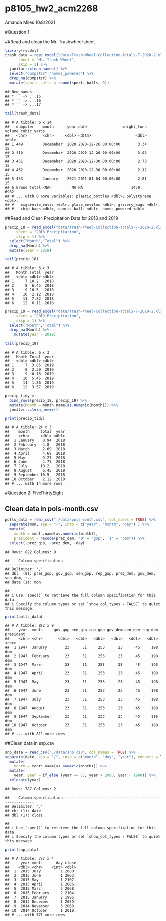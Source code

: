 p8105\_hw2\_acm2268
================
Amanda Miles
10/8/2021

\#Question 1

\#\#Read and clean the Mr. Trashwheel sheet

``` r
library(readxl)
trash_data = read_excel("data/Trash-Wheel-Collection-Totals-7-2020-2.xlsx",
      sheet = "Mr. Trash Wheel",
      skip = 1) %>%
  janitor::clean_names() %>%
  select("dumpster":"homes_powered") %>%
  drop_na(dumpster) %>%
  mutate(sports_balls = round(sports_balls, 0))
```

    ## New names:
    ## * `` -> ...15
    ## * `` -> ...16
    ## * `` -> ...17

``` r
tail(trash_data)
```

    ## # A tibble: 6 x 14
    ##   dumpster    month      year date                weight_tons volume_cubic_yards
    ##   <chr>       <chr>     <dbl> <dttm>                    <dbl>              <dbl>
    ## 1 449         Decemeber  2020 2020-12-26 00:00:00        3.34                 15
    ## 2 450         Decemeber  2020 2020-12-26 00:00:00        3.08                 15
    ## 3 451         Decemeber  2020 2020-12-30 00:00:00        2.73                 15
    ## 4 452         Decemeber  2020 2020-12-30 00:00:00        2.12                 15
    ## 5 453         January    2021 2021-01-04 00:00:00        2.81                 15
    ## 6 Grand Total <NA>         NA NA                      1450.                 6982
    ## # ... with 8 more variables: plastic_bottles <dbl>, polystyrene <dbl>,
    ## #   cigarette_butts <dbl>, glass_bottles <dbl>, grocery_bags <dbl>,
    ## #   chip_bags <dbl>, sports_balls <dbl>, homes_powered <dbl>

\#\#Read and Clean Precipitation Data for 2018 and 2019

``` r
precip_18 = read_excel("data/Trash-Wheel-Collection-Totals-7-2020-2.xlsx",
     sheet = "2018 Precipitation",
     skip = 1) %>%
  select("Month","Total") %>%
  drop_na(Month) %>%
  mutate(year = 2018)

tail(precip_18)
```

    ## # A tibble: 6 x 3
    ##   Month Total  year
    ##   <dbl> <dbl> <dbl>
    ## 1     7 10.2   2018
    ## 2     8  6.45  2018
    ## 3     9 10.5   2018
    ## 4    10  2.12  2018
    ## 5    11  7.82  2018
    ## 6    12  6.11  2018

``` r
precip_19 = read_excel("data/Trash-Wheel-Collection-Totals-7-2020-2.xlsx",
     sheet = "2019 Precipitation",
     skip = 1) %>%
  select("Month","Total") %>%
  drop_na(Month) %>%
    mutate(year = 2019)

tail(precip_19)
```

    ## # A tibble: 6 x 3
    ##   Month Total  year
    ##   <dbl> <dbl> <dbl>
    ## 1     7  3.85  2019
    ## 2     8  2.39  2019
    ## 3     9  0.16  2019
    ## 4    10  5.45  2019
    ## 5    11  1.86  2019
    ## 6    12  3.57  2019

``` r
precip_tidy = 
  bind_rows(precip_18, precip_19) %>%
  mutate(Month = month.name[as.numeric(Month)]) %>%
  janitor::clean_names()

print(precip_tidy)
```

    ## # A tibble: 24 x 3
    ##    month     total  year
    ##    <chr>     <dbl> <dbl>
    ##  1 January    0.94  2018
    ##  2 February   4.8   2018
    ##  3 March      2.69  2018
    ##  4 April      4.69  2018
    ##  5 May        9.27  2018
    ##  6 June       4.77  2018
    ##  7 July      10.2   2018
    ##  8 August     6.45  2018
    ##  9 September 10.5   2018
    ## 10 October    2.12  2018
    ## # ... with 14 more rows

\#Question 2: FiveThirtyEight

## Clean data in pols-month.csv

``` r
polls_data = read_csv("./data/pols-month.csv", col_names = TRUE) %>%
  separate(mon, sep = "-", into = c("year", "month", "day") ) %>%
  mutate(
    month = month.name[as.numeric(month)],
    president = recode(prez_dem, '0' = "gop", '1' = "dem")) %>%
  select(-prez_gop, -prez_dem, -day)
```

    ## Rows: 822 Columns: 9

    ## -- Column specification --------------------------------------------------------
    ## Delimiter: ","
    ## dbl  (8): prez_gop, gov_gop, sen_gop, rep_gop, prez_dem, gov_dem, sen_dem, r...
    ## date (1): mon

    ## 
    ## i Use `spec()` to retrieve the full column specification for this data.
    ## i Specify the column types or set `show_col_types = FALSE` to quiet this message.

``` r
print(polls_data)
```

    ## # A tibble: 822 x 9
    ##    year  month     gov_gop sen_gop rep_gop gov_dem sen_dem rep_dem president
    ##    <chr> <chr>       <dbl>   <dbl>   <dbl>   <dbl>   <dbl>   <dbl> <chr>    
    ##  1 1947  January        23      51     253      23      45     198 dem      
    ##  2 1947  February       23      51     253      23      45     198 dem      
    ##  3 1947  March          23      51     253      23      45     198 dem      
    ##  4 1947  April          23      51     253      23      45     198 dem      
    ##  5 1947  May            23      51     253      23      45     198 dem      
    ##  6 1947  June           23      51     253      23      45     198 dem      
    ##  7 1947  July           23      51     253      23      45     198 dem      
    ##  8 1947  August         23      51     253      23      45     198 dem      
    ##  9 1947  September      23      51     253      23      45     198 dem      
    ## 10 1947  October        23      51     253      23      45     198 dem      
    ## # ... with 812 more rows

\#\#Clean data in snp.csv

``` r
snp_data = read_csv("./data/snp.csv", col_names = TRUE) %>%
separate(date, sep = "/", into = c("month", "day", "year"), convert = TRUE ) %>%
  mutate(
    month = month.name[as.numeric(month)]) %>%
  mutate(
    year, year = if_else (year <= 15, year + 2000, year + 1900)) %>%
  relocate(year)
```

    ## Rows: 787 Columns: 2

    ## -- Column specification --------------------------------------------------------
    ## Delimiter: ","
    ## chr (1): date
    ## dbl (1): close

    ## 
    ## i Use `spec()` to retrieve the full column specification for this data.
    ## i Specify the column types or set `show_col_types = FALSE` to quiet this message.

``` r
print(snp_data)
```

    ## # A tibble: 787 x 4
    ##     year month      day close
    ##    <dbl> <chr>    <int> <dbl>
    ##  1  2015 July         1 2080.
    ##  2  2015 June         1 2063.
    ##  3  2015 May          1 2107.
    ##  4  2015 April        1 2086.
    ##  5  2015 March        2 2068.
    ##  6  2015 February     2 2104.
    ##  7  2015 January      2 1995.
    ##  8  2014 December     1 2059.
    ##  9  2014 November     3 2068.
    ## 10  2014 October      1 2018.
    ## # ... with 777 more rows
